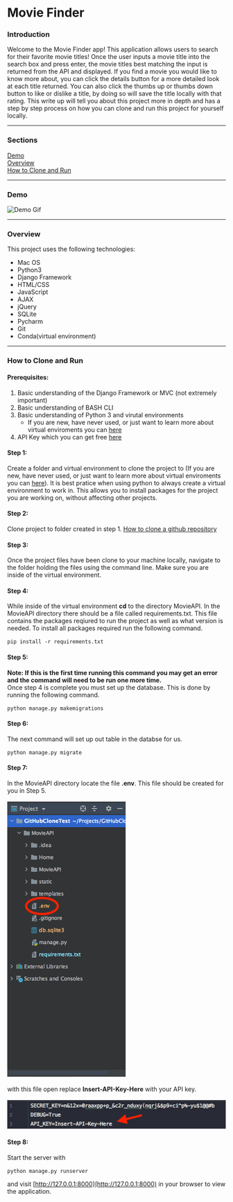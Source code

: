 # Movie Finder
### Introduction
Welcome to the Movie Finder app! This application allows users to search for their favorite movie titles! Once the user inputs a movie title into the search box and press enter, the movie titles best matching the input is returned from the API and displayed. If you find a movie you would like to know more about, you can click the details button for a more detailed look at each title returned. You can also click the thumbs up or thumbs down button to like or dislike a title, by doing so will save the title locally with that rating. This write up will tell you about this project more in depth and has a step by step process on how you can clone and run this project for yourself locally.
<hr>

### Sections
[Demo](#Demo)\
[Overview](#Overview)\
[How to Clone and Run](#How-to-Clone-and-Run)

<hr>

### Demo
![Demo Gif](https://github.com/hackwithcameron/MovieAPI/blob/master/static/README-Images/Demo.gif)

<hr>

### Overview
This project uses the following technologies:
- Mac OS
- Python3
- Django Framework
- HTML/CSS
- JavaScript
- AJAX
- jQuery
- SQLite
- Pycharm
- Git
- Conda(virtual environment)

<hr>

### How to Clone and Run

#### Prerequisites:
1. Basic understanding of the Django Framework or MVC (not extremely important)
2. Basic understanding of BASH CLI
3. Basic understanding of Python 3 and virutal environments
    - If you are new, have never used, or just want to learn more about virtual enviroments you can [here](https://realpython.com/effective-python-environment/)
4. API Key which you can get free [here](https://rapidapi.com/hmerritt/api/imdb-internet-movie-database-unofficial/)

#### Step 1:
Create a folder and virtual environment to clone the project to (If you are new, have never used, or just want to learn more about virtual enviroments you can [here](https://realpython.com/effective-python-environment/)). It is best pratice when using python to always create a virtual environment to work in. This allows you to install packages for the project you are working on, without affecting other projects.

#### Step 2:
Clone project to folder created in step 1. [How to clone a github repository](https://docs.github.com/en/free-pro-team@latest/github/creating-cloning-and-archiving-repositories/cloning-a-repository)

#### Step 3:
Once the project files have been clone to your machine locally, navigate to the folder holding the files using the command line. Make sure you are inside of the virtual environment. 

#### Step 4:
While inside of the virtual environment **cd** to the directory MovieAPI. In the MovieAPI directory there should be a file called requirements.txt. This file contains the packages reqiured to run the project as well as what version is needed. To install all packages required run the following command.
```
pip install -r requirements.txt
```

#### Step 5:
**Note: If this is the first time running this command you may get an error and the command will need to be run one more time.** <br>
Once step 4 is complete you must set up the database. This is done by running the following command.
```
python manage.py makemigrations
```


#### Step 6:
The next command will set up out table in the databse for us.
```
python manage.py migrate
```

#### Step 7:
In the MovieAPI directory locate the file **.env**. This file should be created for you in Step 5.<br>
<br>
![locate .env file](https://github.com/hackwithcameron/MovieAPI/blob/master/static/README-Images/projectLayoutEnv.png)
<br>
<br>
with this file open replace **Insert-API-Key-Here** with your API key.<br>
<br>
![.env](https://github.com/hackwithcameron/MovieAPI/blob/master/static/README-Images/APIKeyReplace.png)

#### Step 8:
Start the server with
```
python manage.py runserver
```
and visit [http://127.0.0.1:8000](http://127.0.0.1:8000) in your browser to view the application.
